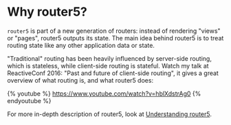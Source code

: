 # Why router5?

`router5` is part of a new generation of routers: instead of rendering "views" or "pages", router5 outputs its state. The main idea behind router5 is to treat routing state like any other application data or state.

"Traditional" routing has been heavily influenced by server-side routing, which is stateless, while client-side routing is stateful. Watch my talk at ReactiveConf 2016: "Past and future of client-side routing", it gives a great overview of what routing is, and what router5 does:

{% youtube %}
https://www.youtube.com/watch?v=hblXdstrAg0
{% endyoutube %}

For more in-depth description of router5, look at [Understanding router5](/docs/understanding-router5.html).
